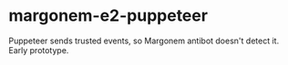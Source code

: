 # margonem-e2-puppeteer

Puppeteer sends trusted events, so Margonem antibot doesn't detect it. Early prototype.
